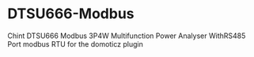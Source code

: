 # DTSU666-Modbus
Chint DTSU666 Modbus 3P4W Multifunction Power Analyser WithRS485 Port modbus RTU for the domoticz plugin 
